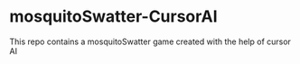 # mosquitoSwatter-CursorAI
This repo contains a mosquitoSwatter game created with the help of cursor AI
